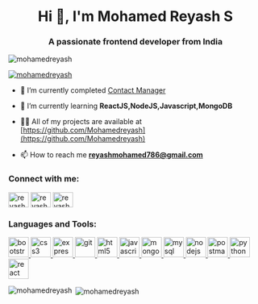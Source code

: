 <h1 align="center">Hi 👋, I'm Mohamed Reyash S</h1>
<h3 align="center">A passionate frontend developer from India</h3>

<p align="left"> <img src="https://komarev.com/ghpvc/?username=mohamedreyash&label=Profile%20views&color=0e75b6&style=flat" alt="mohamedreyash" /> </p>

<p align="left"> <a href="https://github.com/ryo-ma/github-profile-trophy"><img src="https://github-profile-trophy.vercel.app/?username=mohamedreyash" alt="mohamedreyash" /></a> </p>

- 🔭 I’m currently completed [Contact Manager](https://contact-manager-site.onrender.com/)

- 🌱 I’m currently learning **ReactJS,NodeJS,Javascript,MongoDB**

- 👨‍💻 All of my projects are available at [https://github.com/Mohamedreyash](https://github.com/Mohamedreyash)

- 📫 How to reach me **reyashmohamed786@gmail.com**

<h3 align="left">Connect with me:</h3>
<p align="left">
<a href="https://twitter.com/reyashmohamed" target="blank"><img align="center" src="https://www.vectorlogo.zone/logos/twitter/twitter-tile.svg" alt="reyashmohamed" height="30" width="40" /></a>
<a href="https://instagram.com/reyash_mohamed_" target="blank"><img align="center" src="https://www.vectorlogo.zone/logos/instagram/instagram-icon.svg" alt="reyash_mohamed_" height="30" width="40" /></a>
<a href="https://www.hackerrank.com/reyashmohamed786" target="blank"><img align="center" src="https://raw.githubusercontent.com/rahuldkjain/github-profile-readme-generator/master/src/images/icons/Social/hackerrank.svg" alt="reyashmohamed786" height="30" width="40" /></a>
</p>

<h3 align="left">Languages and Tools:</h3>
<p align="left"> <a href="https://getbootstrap.com" target="_blank" rel="noreferrer"> <img src="https://upload.wikimedia.org/wikipedia/commons/b/b2/Bootstrap_logo.svg" alt="bootstrap" width="40" height="40"/> </a> <a href="https://www.w3schools.com/css/" target="_blank" rel="noreferrer"> <img src="https://www.vectorlogo.zone/logos/w3_css/w3_css-icon.svg" alt="css3" width="40" height="40"/> </a> <a href="https://expressjs.com" target="_blank" rel="noreferrer"> <img src="https://www.vectorlogo.zone/logos/expressjs/expressjs-icon.svg" alt="express" width="40" height="40"/> </a> <a href="https://git-scm.com/" target="_blank" rel="noreferrer"> <img src="https://www.vectorlogo.zone/logos/git-scm/git-scm-icon.svg" alt="git" width="40" height="40"/> </a> <a href="https://www.w3.org/html/" target="_blank" rel="noreferrer"> <img src="https://www.vectorlogo.zone/logos/w3_html5/w3_html5-icon.svg" alt="html5" width="40" height="40"/> </a> <a href="https://developer.mozilla.org/en-US/docs/Web/JavaScript" target="_blank" rel="noreferrer"> <img src="https://www.javascripttutorial.net/wp-content/uploads/2021/04/JavaScript-Tutorial.svg" alt="javascript" width="40" height="40"/> </a> <a href="https://www.mongodb.com/" target="_blank" rel="noreferrer"> <img src="https://www.vectorlogo.zone/logos/mongodb/mongodb-icon.svg" alt="mongodb" width="40" height="40"/> </a> <a href="https://www.mysql.com/" target="_blank" rel="noreferrer"> <img src="https://www.vectorlogo.zone/logos/mysql/mysql-icon.svg" alt="mysql" width="40" height="40"/> </a> <a href="https://nodejs.org" target="_blank" rel="noreferrer"> <img src="https://www.vectorlogo.zone/logos/nodejs/nodejs-icon.svg" alt="nodejs" width="40" height="40"/> </a> <a href="https://postman.com" target="_blank" rel="noreferrer"> <img src="https://www.vectorlogo.zone/logos/getpostman/getpostman-icon.svg" alt="postman" width="40" height="40"/> </a> <a href="https://www.python.org" target="_blank" rel="noreferrer"> <img src="https://www.vectorlogo.zone/logos/python/python-icon.svg" alt="python" width="40" height="40"/> </a> <a href="https://reactjs.org/" target="_blank" rel="noreferrer"> <img src="https://www.vectorlogo.zone/logos/reactjs/reactjs-icon.svg" alt="react" width="40" height="40"/> </a> </p>

<p><img align="left" src="https://github-readme-stats.vercel.app/api/top-langs?username=mohamedreyash&show_icons=true&locale=en&layout=compact" alt="mohamedreyash" /></p>

<p>&nbsp;<img align="center" src="https://github-readme-stats.vercel.app/api?username=mohamedreyash&show_icons=true&locale=en" alt="mohamedreyash" /></p>

